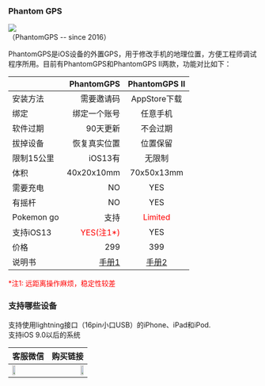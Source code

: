 ### Phantom GPS

<img src="http://phantomgps.com/assets/phantomgpsii.jpg"  ><br>
（PhantomGPS -- since 2016）

PhantomGPS是iOS设备的外置GPS，用于修改手机的地理位置，方便工程师调试程序所用。目前有PhantomGPS和PhantomGPS II两款，功能对比如下：<br>


|            | PhantomGPS  |  PhantomGPS II  |
| --------   | -----:     | :----: |
| 安装方法     | 需要邀请码  |   AppStore下载    |
| 绑定     | 绑定一个账号  |   任意手机    |
| 软件过期     | 90天更新      |   不会过期           |
| 拔掉设备     | 恢复真实位置    |   位置保留        |
|限制15公里 | iOS13有    |   无限制          |
| 体积        |    40x20x10mm      |   70x50x13mm        |
| 需要充电 |    NO      |   YES    |
| 有摇杆   |   NO       |   YES    |
| Pokemon go   |   支持       |   <font  color="red">Limited</font>    |
| 支持iOS13   |   <font  color="red">YES(注1*)</font>      |   YES    |
| 价格   |   299     |   399    |
| 说明书   |   [手册1](http://phantomgps.com/manual)      |   [手册2](http://phantomgps.com/pii_manual)    |

<font  color="red">*注1: 远距离操作麻烦，稳定性较差</font><br> 
### 支持哪些设备
支持使用lightning接口（16pin小口USB）的iPhone、iPad和iPod.<br>
支持iOS 9.0以后的系统<br>

<!--
 ### 购买
**外设**需要购买,通过快递才能到你手上，不是软件。<br>
购买链接:[微信小程序](http://phantomgps.com/assets/gh_e91036b77b64_430.jpg) 或者[转转](https://i.zhuanzhuan.com/cr5on)


### 客服
微信扫二维码添加客服<br>
<img src="http://phantomgps.com/assets/wcqr.png" width="30%" ><br>
-->
|    客服微信        |  购买链接 | 
| --------   | -----:     | 
| <img src="http://phantomgps.com/assets/wcqr.png" width="30%" >     | <img src="http://phantomgps.com/assets/gh_e91036b77b64_430.jpg" width="30%" >  |
